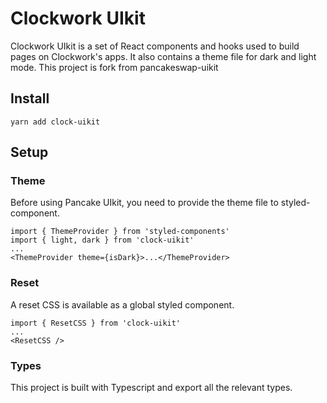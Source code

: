 # Clockwork UIkit

Clockwork UIkit is a set of React components and hooks used to build pages on Clockwork's apps. It also contains a theme file for dark and light mode.
This project is fork from pancakeswap-uikit

## Install

`yarn add clock-uikit`

## Setup

### Theme

Before using Pancake UIkit, you need to provide the theme file to styled-component.

```
import { ThemeProvider } from 'styled-components'
import { light, dark } from 'clock-uikit'
...
<ThemeProvider theme={isDark}>...</ThemeProvider>
```

### Reset

A reset CSS is available as a global styled component.

```
import { ResetCSS } from 'clock-uikit'
...
<ResetCSS />
```

### Types

This project is built with Typescript and export all the relevant types.
